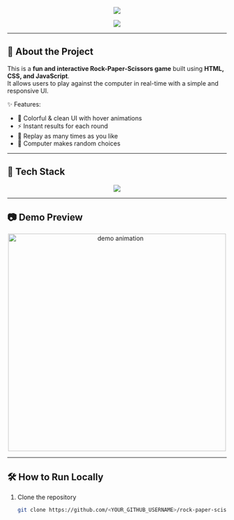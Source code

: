 <!-- 🌟 Rock Paper Scissors Game 🌟 -->

<p align="center">
  <img src="https://capsule-render.vercel.app/api?type=waving&color=gradient&height=200&section=header&text=Rock%20Paper%20Scissors&fontSize=50&fontAlignY=35&animation=twinkling&fontColor=fff" />
</p>

<p align="center">
  <img src="https://readme-typing-svg.herokuapp.com?font=Fira+Code&size=26&pause=1000&center=true&vCenter=true&width=600&lines=🎮+Rock+Paper+Scissors+Game;✨+Built+with+HTML%2C+CSS%2C+JavaScript;🔥+Play+Directly+in+Your+Browser!" />
</p>

---

## 📌 About the Project  
This is a **fun and interactive Rock-Paper-Scissors game** built using **HTML, CSS, and JavaScript**.  
It allows users to play against the computer in real-time with a simple and responsive UI.

✨ Features:
- 🎨 Colorful & clean UI with hover animations  
- ⚡ Instant results for each round  
- 🔄 Replay as many times as you like  
- 🧠 Computer makes random choices  

---

## 🚀 Tech Stack
<p align="center">
  <img src="https://skillicons.dev/icons?i=html,css,js" />
</p>

---

## 📷 Demo Preview  
<p align="center">
  <img src="https://media.giphy.com/media/26tPplGWjN0xLybiU/giphy.gif" width="500" alt="demo animation"/>
</p>

---

## 🛠️ How to Run Locally
1. Clone the repository  
   ```bash
   git clone https://github.com/<YOUR_GITHUB_USERNAME>/rock-paper-scissors.git

